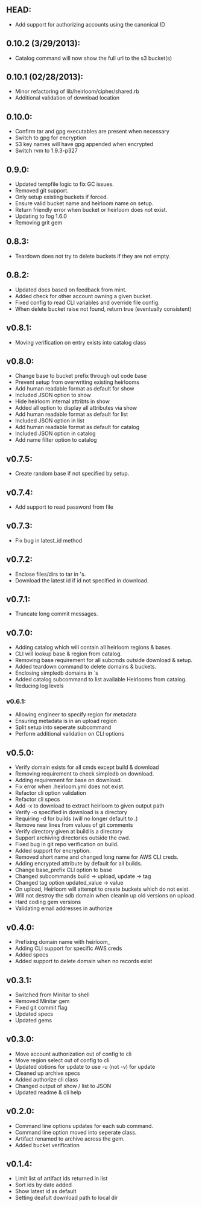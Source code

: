 ## HEAD:

* Add support for authorizing accounts using the canonical ID

## 0.10.2 (3/29/2013):

* Catalog command will now show the full url to the s3 bucket(s)

## 0.10.1 (02/28/2013):

* Minor refactoring of lib/heirloom/cipher/shared.rb
* Additional validation of download location

## 0.10.0:

* Confirm tar and gpg executables are present when necessary
* Switch to gpg for encryption
* S3 key names will have gpg appended when encrypted
* Switch rvm to 1.9.3-p327

## 0.9.0:

* Updated tempfile logic to fix GC issues.
* Removed git support.
* Only setup existing buckets if forced.
* Ensure valid bucket name and heirloom name on setup.
* Return friendly error when bucket or heirloom does not exist.
* Updating to fog 1.6.0
* Removing grit gem

## 0.8.3:

* Teardown does not try to delete buckets if they are not empty.

## 0.8.2:

* Updated docs based on feedback from mint.
* Added check for other account owning a given bucket.
* Fixed config to read CLI variables and override file config.
* When delete bucket raise not found, return true (eventually consistent)

## v0.8.1:

* Moving verification on entry exists into catalog class

## v0.8.0:

* Change base to bucket prefix through out code base
* Prevent setup from overwriting existing heirlooms
* Add human readable format as default for show
* Included JSON option to show
* Hide heirloom internal attribts in show
* Added all option to display all attributes via show
* Add human readable format as default for list
* Included JSON option in list
* Add human readable format as default for catalog
* Included JSON option in catalog
* Add name filter option to catalog

## v0.7.5:

* Create random base if not specified by setup.

## v0.7.4:

* Add support to read password from file

## v0.7.3:

* Fix bug in latest_id method

## v0.7.2:

* Enclose files/dirs to tar in 's.
* Download the latest id if id not specified in download.

## v0.7.1:

* Truncate long commit messages.

## v0.7.0:

* Adding catalog which will contain all heirloom regions & bases.
* CLI will lookup base & region from catalog.
* Removing base requirement for all subcmds outside download & setup.
* Added teardown command to delete domains & buckets.
* Enclosing simpledb domains in `s
* Added catalog subcommand to list available Heirlooms from catalog.
* Reducing log levels

### v0.6.1:

* Allowing engineer to specify region for metadata
* Ensuring metadata is in an upload region
* Split setup into seperate subcommand
* Perform additional validation on CLI options

## v0.5.0:

* Verify domain exists for all cmds except build & download
* Removing requirement to check simpledb on download.
* Adding requirement for base on download.
* Fix error when .heirloom.yml does not exist.
* Refactor cli option validation
* Refactor cli specs
* Add -x to download to extract heirloom to given output path
* Verify -o specified in download is a directory
* Requiring -d for builds (will no longer default to .)
* Remove new lines from values of git comments
* Verify directory given at build is a directory
* Support archiving directories outside the cwd.
* Fixed bug in git repo verification on build.
* Added support for encryption.
* Removed short name and changed long name for AWS CLI creds.
* Adding encrypted attribute by default for all builds.
* Change base_prefix CLI option to base
* Changed subcommands build -> upload, update -> tag
* Changed tag option updated_value -> value
* On upload, Heirloom will attempt to create buckets which do not exist.
* Will not destroy the sdb domain when cleanin up old versions on upload.
* Hard coding gem versions
* Validating email addresses in authorize

## v0.4.0:

* Prefixing domain name with heirloom_
* Adding CLI support for specific AWS creds
* Added specs
* Added support to delete domain when no records exist

## v0.3.1:

* Switched from Minitar to shell
* Removed Minitar gem
* Fixed git commit flag
* Updated specs
* Updated gems

## v0.3.0:

* Move account authorization out of config to cli
* Move region select out of config to cli
* Updated obtions for update to use -u (not -v) for update
* Cleaned up archive specs
* Added authorize cli class
* Changed output of show / list to JSON
* Updated readme & cli help

## v0.2.0:

* Command line options updates for each sub command.
* Command line option moved into seperate class.
* Artifact renamed to archive across the gem.
* Added bucket verification

## v0.1.4:

* Limit list of artifact ids returned in list
* Sort ids by date added
* Show latest id as default
* Setting deafult download path to local dir
